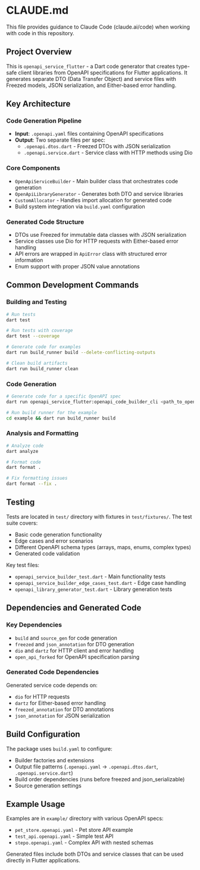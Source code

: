 # CLAUDE.md

This file provides guidance to Claude Code (claude.ai/code) when working with code in this repository.

## Project Overview

This is `openapi_service_flutter` - a Dart code generator that creates type-safe client libraries from OpenAPI specifications for Flutter applications. It generates separate DTO (Data Transfer Object) and service files with Freezed models, JSON serialization, and Either-based error handling.

## Key Architecture

### Code Generation Pipeline
- **Input**: `.openapi.yaml` files containing OpenAPI specifications
- **Output**: Two separate files per spec:
  - `.openapi.dtos.dart` - Freezed DTOs with JSON serialization
  - `.openapi.service.dart` - Service class with HTTP methods using Dio

### Core Components
- `OpenApiServiceBuilder` - Main builder class that orchestrates code generation
- `OpenApiLibraryGenerator` - Generates both DTO and service libraries
- `CustomAllocator` - Handles import allocation for generated code
- Build system integration via `build.yaml` configuration

### Generated Code Structure
- DTOs use Freezed for immutable data classes with JSON serialization
- Service classes use Dio for HTTP requests with Either-based error handling
- API errors are wrapped in `ApiError` class with structured error information
- Enum support with proper JSON value annotations

## Common Development Commands

### Building and Testing
```bash
# Run tests
dart test

# Run tests with coverage
dart test --coverage

# Generate code for examples
dart run build_runner build --delete-conflicting-outputs

# Clean build artifacts
dart run build_runner clean
```

### Code Generation
```bash
# Generate code for a specific OpenAPI spec
dart run openapi_service_flutter:openapi_code_builder_cli <path_to_openapi.yaml>

# Run build runner for the example
cd example && dart run build_runner build
```

### Analysis and Formatting
```bash
# Analyze code
dart analyze

# Format code
dart format .

# Fix formatting issues
dart format --fix .
```

## Testing

Tests are located in `test/` directory with fixtures in `test/fixtures/`. The test suite covers:
- Basic code generation functionality
- Edge cases and error scenarios
- Different OpenAPI schema types (arrays, maps, enums, complex types)
- Generated code validation

Key test files:
- `openapi_service_builder_test.dart` - Main functionality tests
- `openapi_service_builder_edge_cases_test.dart` - Edge case handling
- `openapi_library_generator_test.dart` - Library generation tests

## Dependencies and Generated Code

### Key Dependencies
- `build` and `source_gen` for code generation
- `freezed` and `json_annotation` for DTO generation
- `dio` and `dartz` for HTTP client and error handling
- `open_api_forked` for OpenAPI specification parsing

### Generated Code Dependencies
Generated service code depends on:
- `dio` for HTTP requests
- `dartz` for Either-based error handling
- `freezed_annotation` for DTO annotations
- `json_annotation` for JSON serialization

## Build Configuration

The package uses `build.yaml` to configure:
- Builder factories and extensions
- Output file patterns (`.openapi.yaml` → `.openapi.dtos.dart`, `.openapi.service.dart`)
- Build order dependencies (runs before freezed and json_serializable)
- Source generation settings

## Example Usage

Examples are in `example/` directory with various OpenAPI specs:
- `pet_store.openapi.yaml` - Pet store API example
- `test_api.openapi.yaml` - Simple test API
- `stepo.openapi.yaml` - Complex API with nested schemas

Generated files include both DTOs and service classes that can be used directly in Flutter applications.